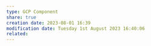 ```yaml
---
type: GCP Component 
share: true
creation date: 2023-08-01 16:39
modification date: Tuesday 1st August 2023 16:40:06
related:
---
```



